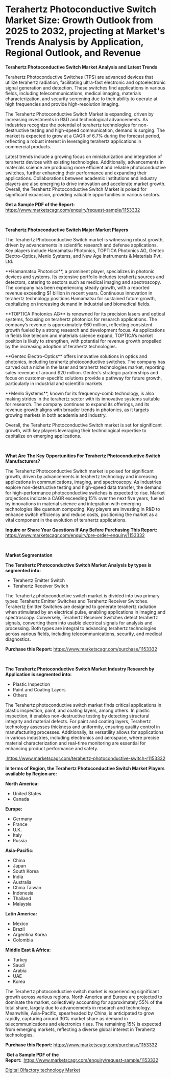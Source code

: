 <p><h1>Terahertz Photoconductive Switch Market Size: Growth Outlook from 2025 to 2032, projecting at Market's Trends Analysis by Application, Regional Outlook, and Revenue</h1></p><p><strong>Terahertz Photoconductive Switch Market Analysis and Latest Trends</strong></p>
<p><p>Terahertz Photoconductive Switches (TPS) are advanced devices that utilize terahertz radiation, facilitating ultra-fast electronic and optoelectronic signal generation and detection. These switches find applications in various fields, including telecommunications, medical imaging, materials characterization, and security screening due to their ability to operate at high frequencies and provide high-resolution imaging.</p><p>The Terahertz Photoconductive Switch Market is expanding, driven by increasing investments in R&D and technological advancements. As industries recognize the potential of terahertz technologies for non-destructive testing and high-speed communication, demand is surging. The market is expected to grow at a CAGR of 6.7% during the forecast period, reflecting a robust interest in leveraging terahertz applications in commercial products.</p><p>Latest trends include a growing focus on miniaturization and integration of terahertz devices with existing technologies. Additionally, advancements in materials science are producing more efficient and reliable photoconductive switches, further enhancing their performance and expanding their applications. Collaborations between academic institutions and industry players are also emerging to drive innovation and accelerate market growth. Overall, the Terahertz Photoconductive Switch Market is poised for significant expansion, providing valuable opportunities in various sectors.</p></p>
<p><strong>Get a Sample PDF of the Report:&nbsp;</strong> <a href="https://www.marketscagr.com/enquiry/request-sample/1153332?utm_campaign=2487&utm_medium=2&utm_source=Github&utm_content=ia&utm_term=13022025&utm_id=terahertz-photoconductive-switch">https://www.marketscagr.com/enquiry/request-sample/1153332</a></p>
<p>&nbsp;</p>
<p><strong>Terahertz Photoconductive Switch Major Market Players</strong></p>
<p><p>The Terahertz Photoconductive Switch market is witnessing robust growth, driven by advancements in scientific research and defense applications. Key players include Hamamatsu Photonics, TOPTICA Photonics AG, Gentec Electro-Optics, Menlo Systems, and New Age Instruments & Materials Pvt. Ltd.</p><p>**Hamamatsu Photonics**, a prominent player, specializes in photonic devices and systems. Its extensive portfolio includes terahertz sources and detectors, catering to sectors such as medical imaging and spectroscopy. The company has been experiencing steady growth, with a reported revenue exceeding $1 billion in recent years. Continuous innovation in terahertz technology positions Hamamatsu for sustained future growth, capitalizing on increasing demand in industrial and biomedical fields.</p><p>**TOPTICA Photonics AG** is renowned for its precision lasers and optical systems, focusing on terahertz photonics for research applications. The company’s revenue is approximately €60 million, reflecting consistent growth fueled by a strong research and development focus. As applications in fields like telecom and materials science expand, TOPTICA’s market position is likely to strengthen, with potential for revenue growth propelled by the increasing adoption of terahertz technologies.</p><p>**Gentec Electro-Optics** offers innovative solutions in optics and photonics, including terahertz photoconductive switches. The company has carved out a niche in the laser and terahertz technologies market, reporting sales revenue of around $20 million. Gentec’s strategic partnerships and focus on customer-specific solutions provide a pathway for future growth, particularly in industrial and scientific markets.</p><p>**Menlo Systems**, known for its frequency-comb technology, is also making strides in the terahertz sector with its innovative systems suitable for research. The company continues to expand its offerings, and its revenue growth aligns with broader trends in photonics, as it targets growing markets in both academia and industry.</p><p>Overall, the Terahertz Photoconductive Switch market is set for significant growth, with key players leveraging their technological expertise to capitalize on emerging applications.</p></p>
<p>&nbsp;</p>
<p><strong>What Are The Key Opportunities For Terahertz Photoconductive Switch Manufacturers?</strong></p>
<p><p>The Terahertz Photoconductive Switch market is poised for significant growth, driven by advancements in terahertz technology and increasing applications in communications, imaging, and spectroscopy. As industries explore non-destructive testing and high-speed data transfer, the demand for high-performance photoconductive switches is expected to rise. Market projections indicate a CAGR exceeding 15% over the next five years, fueled by innovations in material science and integration with emerging technologies like quantum computing. Key players are investing in R&D to enhance switch efficiency and reduce costs, positioning the market as a vital component in the evolution of terahertz applications.</p></p>
<p><strong>Inquire or Share Your Questions If Any Before Purchasing This Report:</strong> <a href="https://www.marketscagr.com/enquiry/pre-order-enquiry/1153332?utm_campaign=2487&utm_medium=2&utm_source=Github&utm_content=ia&utm_term=13022025&utm_id=terahertz-photoconductive-switch">https://www.marketscagr.com/enquiry/pre-order-enquiry/1153332</a></p>
<p>&nbsp;</p>
<p><strong>Market Segmentation</strong></p>
<p><strong>The Terahertz Photoconductive Switch Market Analysis by types is segmented into:</strong></p>
<p><ul><li>Terahertz Emitter Switch</li><li>Terahertz Receiver Switch</li></ul></p>
<p><p>The Terahertz photoconductive switch market is divided into two primary types: Terahertz Emitter Switches and Terahertz Receiver Switches. Terahertz Emitter Switches are designed to generate terahertz radiation when stimulated by an electrical pulse, enabling applications in imaging and spectroscopy. Conversely, Terahertz Receiver Switches detect terahertz signals, converting them into usable electrical signals for analysis and processing. Both types are integral to advancing terahertz technologies across various fields, including telecommunications, security, and medical diagnostics.</p></p>
<p><strong>Purchase this Report:&nbsp;</strong><a href="https://www.marketscagr.com/purchase/1153332?utm_campaign=2487&utm_medium=2&utm_source=Github&utm_content=ia&utm_term=13022025&utm_id=terahertz-photoconductive-switch">https://www.marketscagr.com/purchase/1153332</a></p>
<p>&nbsp;</p>
<p><strong>The Terahertz Photoconductive Switch Market Industry Research by Application is segmented into:</strong></p>
<p><ul><li>Plastic Inspection</li><li>Paint and Coating Layers</li><li>Others</li></ul></p>
<p><p>The Terahertz photoconductive switch market finds critical applications in plastic inspection, paint, and coating layers, among others. In plastic inspection, it enables non-destructive testing by detecting structural integrity and material defects. For paint and coating layers, Terahertz technology assesses thickness and uniformity, ensuring quality control in manufacturing processes. Additionally, its versatility allows for applications in various industries, including electronics and aerospace, where precise material characterization and real-time monitoring are essential for enhancing product performance and safety.</p></p>
<p><a href="https://www.marketscagr.com/terahertz-photoconductive-switch-r1153332?utm_campaign=2487&utm_medium=2&utm_source=Github&utm_content=ia&utm_term=13022025&utm_id=terahertz-photoconductive-switch">&nbsp;https://www.marketscagr.com/terahertz-photoconductive-switch-r1153332</a></p>
<p><strong>In terms of Region, the Terahertz Photoconductive Switch Market Players available by Region are:</strong></p>
<p>
    <p> <strong> North America: </strong>
        <ul>
            <li>United States</li>
            <li>Canada</li>
        </ul>
        </p> 
    <p> <strong> Europe: </strong>
        <ul>
            <li>Germany</li>
            <li>France</li>
            <li>U.K.</li>
            <li>Italy</li>
            <li>Russia</li>
        </ul>
        </p> 
    <p> <strong> Asia-Pacific: </strong>
        <ul>
            <li>China</li>
            <li>Japan</li>
            <li>South Korea</li>
            <li>India</li>
            <li>Australia</li>
            <li>China Taiwan</li>
            <li>Indonesia</li>
            <li>Thailand</li>
            <li>Malaysia</li>
        </ul>
        </p> 
    <p> <strong> Latin America: </strong>
        <ul>
            <li>Mexico</li>
            <li>Brazil</li>
            <li>Argentina Korea</li>
            <li>Colombia</li>
        </ul>
        </p> 
    <p> <strong> Middle East & Africa: </strong>
        <ul>
            <li>Turkey</li>
            <li>Saudi</li>
            <li>Arabia</li>
            <li>UAE</li>
            <li>Korea</li>
        </ul>
    </p>
    </p>
<p><p>The Terahertz photoconductive switch market is experiencing significant growth across various regions. North America and Europe are projected to dominate the market, collectively accounting for approximately 55% of the total share, largely due to advancements in research and technology. Meanwhile, Asia-Pacific, spearheaded by China, is anticipated to grow rapidly, capturing around 30% market share as demand in telecommunications and electronics rises. The remaining 15% is expected from emerging markets, reflecting a diverse global interest in Terahertz technologies.</p></p>
<p><strong>Purchase this Report: </strong><a href="https://www.marketscagr.com/purchase/1153332?utm_campaign=2487&utm_medium=2&utm_source=Github&utm_content=ia&utm_term=13022025&utm_id=terahertz-photoconductive-switch">https://www.marketscagr.com/purchase/1153332</a></p>
<p>&nbsp;<strong>Get a Sample PDF of the Report:&nbsp;&nbsp;</strong><a href="https://www.marketscagr.com/enquiry/request-sample/1153332?utm_campaign=2487&utm_medium=2&utm_source=Github&utm_content=ia&utm_term=13022025&utm_id=terahertz-photoconductive-switch">https://www.marketscagr.com/enquiry/request-sample/1153332</a></p>
<p><strong></strong></p>
<p><p><a href="https://github.com/ccreola81/Market-Research-Report-List-1/blob/main/digital-olfactory-technology-market.md?utm_campaign=2487&utm_medium=2&utm_source=Github&utm_content=ia&utm_term=13022025&utm_id=terahertz-photoconductive-switch">Digital Olfactory technology Market</a></p></p>